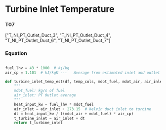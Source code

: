 # Turbine Inlet Temperature


### T07
["T_NI_PT_Outlet_Duct_3", "T_NI_PT_Outlet_Duct_4", "T_NI_PT_Outlet_Duct_6", "T_NI_PT_Outlet_Duct_7"]

### Equation
```python

fuel_lhv = 43 * 1000  # kj/kg
air_cp = 1.101  # kJ/kgK ---   Average from estimated inlet and outlet temps

def turbine_inlet_temp_est(df, temp_cols, mdot_fuel, mdot_air, air_inlet):
    """
    mdot_fuel: kg/s of fuel
    air_inlet: PT Outlet average
    """
    heat_input_kw = fuel_lhv * mdot_fuel
    air_inlet = air_inlet + 273.15  # kelvin duct inlet to turbine
    dt = heat_input_kw / ((mdot_air + mdot_fuel) * air_cp)
    t_turbine_inlet = air_inlet + dt
    return t_turbine_inlet
```
